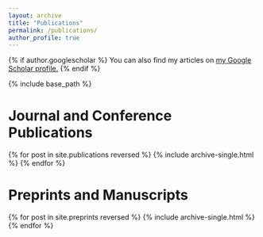 ```yaml
---
layout: archive
title: "Publications"
permalink: /publications/
author_profile: true
---
```


{% if author.googlescholar %}
  You can also find my articles on <u><a href="{{author.googlescholar}}">my Google Scholar profile</a>.</u>
{% endif %}

{% include base_path %}

Journal and Conference Publications
===================================
{% for post in site.publications reversed %}
  {% include archive-single.html %}
{% endfor %}

Preprints and Manuscripts
===================================
{% for post in site.preprints reversed %}
  {% include archive-single.html %}
{% endfor %}
